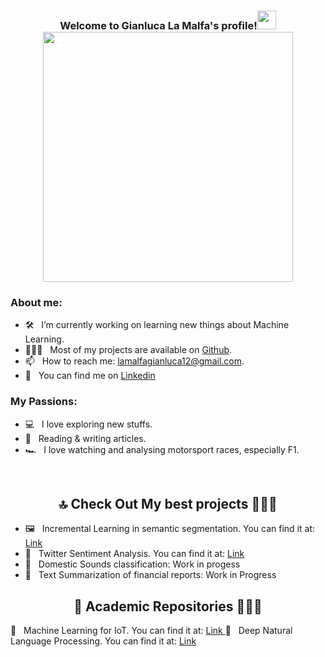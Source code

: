<h3 align="center">
  Welcome to Gianluca La Malfa's profile!<img src="https://user-images.githubusercontent.com/66356627/141089316-4fe9d01b-8d20-4732-8dee-a13582771302.gif" width="30">
  <br/>

  <img src="https://user-images.githubusercontent.com/66356627/141088807-30410fcb-59c5-4080-adce-657a8908c093.gif" width="400">
</h3>


### About me:

- 🛠 &nbsp; I’m currently working on learning new things about Machine Learning.
- 👨🏻‍💻 &nbsp; Most of my projects are available on [Github](https://github.com/GianlucaLM-1).
- 📫 &nbsp; How to reach me: lamalfagianluca12@gmail.com.
- 💼 &nbsp; You can find me on <a href="https://www.linkedin.com/in/gianluca-la-malfa-a748ba1b8/"> Linkedin </a>

### My Passions:

- 💻 &nbsp; I love exploring new stuffs.
- 📰 &nbsp; Reading & writing articles.
- 🏎 &nbsp; I love watching and analysing motorsport races, especially F1.

<br/>

<h2  align="center">🔝 Check Out My best projects 👨🏻‍💻 </h2>

- 🖼 &nbsp; Incremental Learning in semantic segmentation. You can find it at: <a href="https://github.com/GianlucaLM-1/incremental-learning-semantic-segmentation"> Link </a>
- 🐥 &nbsp; Twitter Sentiment Analysis. You can find it at: <a href="https://github.com/GianlucaLM-1/Twitter-Sentiment-Analysis"> Link </a>
- 🎼 &nbsp; Domestic Sounds classification: Work in progess
- 📖 &nbsp; Text Summarization of financial reports: Work in Progress

<h2  align="center">📕 Academic Repositories 👨🏻‍💻 </h2>
 📗 &nbsp; Machine Learning for IoT. You can find it at: <a href="https://github.com/GianlucaLM-1/ML-for-IoT-works"> Link </a>
 📙 &nbsp; Deep Natural Language Processing. You can find it at: <a href="https://github.com/GianlucaLM-1/NLP-Works"> Link </a>
  
  



